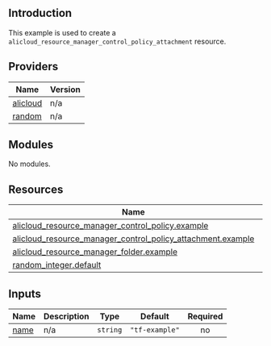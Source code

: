 <!-- BEGIN_TF_DOCS -->
## Introduction

This example is used to create a `alicloud_resource_manager_control_policy_attachment` resource.

## Providers

| Name | Version |
|------|---------|
| <a name="provider_alicloud"></a> [alicloud](#provider\_alicloud) | n/a |
| <a name="provider_random"></a> [random](#provider\_random) | n/a |

## Modules

No modules.

## Resources

| Name | Type |
|------|------|
| [alicloud_resource_manager_control_policy.example](https://registry.terraform.io/providers/aliyun/alicloud/latest/docs/resources/resource_manager_control_policy) | resource |
| [alicloud_resource_manager_control_policy_attachment.example](https://registry.terraform.io/providers/aliyun/alicloud/latest/docs/resources/resource_manager_control_policy_attachment) | resource |
| [alicloud_resource_manager_folder.example](https://registry.terraform.io/providers/aliyun/alicloud/latest/docs/resources/resource_manager_folder) | resource |
| [random_integer.default](https://registry.terraform.io/providers/hashicorp/random/latest/docs/resources/integer) | resource |

## Inputs

| Name | Description | Type | Default | Required |
|------|-------------|------|---------|:--------:|
| <a name="input_name"></a> [name](#input\_name) | n/a | `string` | `"tf-example"` | no |
<!-- END_TF_DOCS -->    